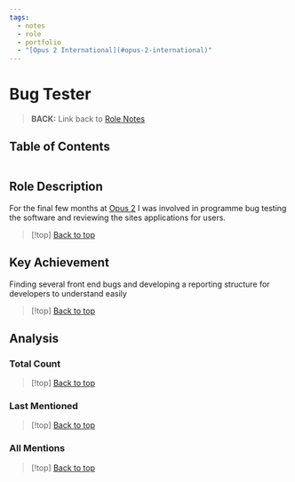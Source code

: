 ```yaml
---
tags:
  - notes
  - role
  - portfolio
  - "[Opus 2 International](#opus-2-international)"
---
```

# Bug Tester

> **BACK:** Link back to [Role Notes](#role-notes)

## Table of Contents
```table-of-contents
```

## Role Description

For the final few months at [Opus 2](#01-notes/02-areas/work-notes/company-notes/opus-2-international) I was involved in programme bug testing the software and reviewing the sites applications for users.

>[!top] [Back to top](#Table%20of%20Contents)

## Key Achievement

Finding several front end bugs and developing a reporting structure for developers to understand easily

>[!top] [Back to top](#Table%20of%20Contents)

## Analysis

### Total Count


<!-- Dataview Query (hidden in production):
TABLE WITHOUT ID length(this.file.inlinks) as "Links"
FROM [[]]
GROUP BY "Links"

-->


>[!top] [Back to top](#Table%20of%20Contents)

### Last Mentioned


<!-- Dataview Query (hidden in production):
TABLE file.mtime As ModifiedTime
FROM [[]]
SORT file.ctime DESC
LIMIT 5

-->


>[!top] [Back to top](#Table%20of%20Contents)

### All Mentions


<!-- Dataview Query (hidden in production):
TABLE file.mtime As ModifiedTime
FROM [[]]
SORT file.ctime DESC

-->


>[!top] [Back to top](#Table%20of%20Contents)